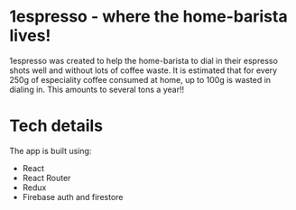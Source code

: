 # 1espresso - where the home-barista lives!

1espresso was created to help the home-barista to dial in their espresso shots
well and without lots of coffee waste. It is estimated that for every 250g of
especiality coffee consumed at home, up to 100g is wasted in dialing in. This amounts to several
tons a year!!

# Tech details

The app is built using:

- React
- React Router
- Redux
- Firebase auth and firestore
